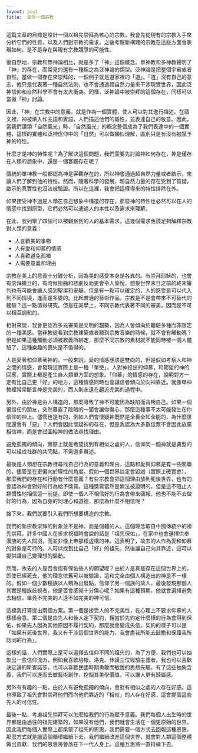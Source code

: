 ```yaml
---
layout: post
title:  設計一個宗教
---
```


這篇文章的目標是設計一個以祖先崇拜為核心的宗教。我會先從現有的宗教入手來分析它們的性質，以及人們對宗教的需求。之後考察新構建的宗教在這些方面會表現如何，是不是存在與現有宗教競爭的可能性。

很自然地，宗教和無神論相比，就是多了「神」這個概念。單神教和多神教聲明了「神」的存在，而常見的還有一種稱之為泛神論的類型。泛神論是把整個宇宙或者自然，當做一個存在來崇拜的，一個例子就是道家裡的「道」。「道」沒有自己的意志，他只是代表著一種自然法則，也不會通過超自然力量來干涉現實世界，因此泛神信仰和自然科學不會有太大衝突。同樣，泛神論中被崇拜的這個存在，同樣可以當做「神」討論。

因此，「神」在宗教中的意義，就是作為一個實體，使人可以對其進行描述。在禱文裡，神被填入作主語和賓語，人們描述他們的屬性，並表達自己的敬意。因此，當我們讚頌「自然風光」時，「自然風光」的概念整個成為了我們表達中的一個實體，這樣的實體和泛神信仰中的「自然」可以做類似理解，區別只是有沒有被賦予神的特性。

什麼才是神的特性呢？為了解決這個問題，我們需要先討論神如何存在，神是僅存在人類的想象中，還是一個客觀存在呢？

傳統的單神教一般都認為神是客觀存在的，所以神會通過超自然力量或者啟示，來讓人們了解到他的特性。然而，隨著科學的發展，超自然力量的存在受到了質疑，啟示的真實性也沒法被驗證。所以在這裡，我會把這樣得來的特性排除在外。

如果接受神不過是人類在自己想象中構造的存在，那麼神的特性也必然可以在人的情感中找到原型，它們必然可以通過人的本性以及需求來理解。

在此，我列舉了四個可以被觀察到的人的基本需求，這幾個需求應該足夠解釋宗教對人類的意義：

* 人喜歡美的事物
* 人有愛和仰慕的情感
* 人喜歡避免孤獨
* 人需要意義和理由

宗教在美上的意義十分難分析，因為美的感受本身是各異的。有崇拜耶穌的，也會有崇拜撒旦的，有時候扭曲和悲劇反而更會令人愉悅，想象世界末日之前的終末審判也有可能會讓人感到聖潔和安靜。但是有一點可以確定的，人的感受是可以代入到不同情境，進而是多變的。比起普通的藝術作品，宗教是不是會帶來不可替代的體驗？這一點值得研究。但是在美學上，不同宗教代表著不同的審美，因而是不可以相互調和的。

相對來說，我會更認為多元審美是文明的趨勢，因為人會傾向於體驗多種而非限定的一種美感。當非教徒看到宗教建築或者聽到宗教音樂的時候，就不會有觸動嗎？但是如果這種觸動必須被教義所綁定，那麼不同宗教的素材就不能同時被一個人體驗了，這種樂趣的喪失是不值得的。

人是愛著和仰慕著神的。一般來說，愛的情感應該是雙向的，但是假如考察人和神之間的情感，會發現這實際上是一種「單戀」。人對神投出的仰慕，和期望的神的回應，實際上都是產生自人類單方面的想象。「仰慕」的情感的存在，說明對方一定有比自己更「好」的地方，這種情感同時也會讓信者傾向於向神靠近。就像單神教裡常常斷言神是完美的，而人則永遠在趨近完美的過程中。

另外，由於神是由人構造的，那麼導致了神不可能因為缺陷而背叛自己。如果一個很信任的朋友，突然暴露了陰暗的一面會讓你傷心，那麼這種事不太可能發生在你信仰的神上。儘管也是有的，例如人們會懷疑神既然是全善全知全能的，為什麼世間還會有「惡」？人們會因此懷疑神的存在，但是我認為大多數信眾不會因此放棄相信神，而是會試圖給神的做法尋找理由。

避免孤獨的傾向，實際上就是希望找到有相似之處的人，信仰同一個神就是典型的可以組成社群的共同點，不需過多贅述。

最後是人類想在宗教裡尋找自己行為的意義和理由，這點和愛與仰慕是有一些關聯的，儘管是在更偏向於理性的角度。假如一個世界註定會毀滅（實際上確實會），那麼我們的存在和行動有什麼意義？有些宗教會把這個理由放到死後世界，也有的會認為神會對好的行為給予獎賞。這種獎賞當然是無法被證明的，但是這不阻止人類慣性地相信這一前提。即使一個人不相信好的行為會帶來回報，他也不能不去做好的行為，因為自身的同理心和道德，那麼為什麼不相信呢？

接下來，我們就要引入我們所想要構造的宗教。

我們的新宗教崇拜的對象並不是神，而是個體的人。這個理念取自中國傳統中的祖先崇拜。許多中國人在祈求祝福時會說的話是「祖先保佑」，在家中也會選擇供奉漢族的先人關羽，而並非像上帝那樣虛構的神。這表明了，故去的人作為愛和仰慕的對象是可行的。人可以找到比自己「好」的祖先，然後讓自己向其靠近，這可以提供讓自己變理想的驅動。

然而，故去的人是否會抱有保佑後人的願望呢？由於人是真是存在這個世界上的，即使已經死去，他的理念依舊可以被驗證，這和完全由個人構造出的神是不一樣的。假如一個少數種族以人類為出發點，信仰了另一個族的故人，最後發現那個人其實是種族歧視者，他是否會感覺十分傷心呢？如果有這種預期，他就會選擇避免去相信，畢竟不完美的人遠不如完美的神可信。

這裡我打算提出兩個方案。第一個是接受人的不完美性，在心理上不要求仰慕的人樣樣合意。第二個是由先人和後人定下契約，相當於先約定什麼樣的行為會得到保佑，如果先人因為其他原因不履行契約，那麼就會變成失信。契約的樣子可以是「如果有死後世界，我又有干涉這個世界的能力，我會盡我所能去鼓勵和保護我所認同的行為」。

這樣的話，人們實際上是可以選擇去信仰不同的祖先的，為了方便，我們也可以抽象出一些信仰流派，例如我喜歡培根、洛克、休謨三位經驗主義者。我也可以喜歡決定論的斯賓諾莎，也可以喜歡民國時期勇敢而敏銳的思想先驅。有了這些抽象含義，我們可以進而去做藝術創作，挖掘其美學價值，可以讓人更有歸屬感。

另外有有趣的一點，由於人有避免孤獨的傾向，會對有相似之處的人存在好感。這也導致了祖先會對崇拜他們而向他們靠近的「相似」的人存在好感，這會提高這些先人的可信性。

最後一點，考慮祖先崇拜可以怎麼給我們的行為賦予意義。我們每個人出生時的世界都是由過往的祖先建築的，如果沒有他們，我們就會生活在一個更原始的世界。因此我們每個人實際上都承蒙了祖先的恩惠，我們需要一個方式去回報這種恩惠，那麼方式就是讓這個循環繼續下去。我們繼續改進這個世界，就會對人類這個整體做出貢獻，我們的恩惠將會落在下一代人身上。這種互惠將一直持續下去。